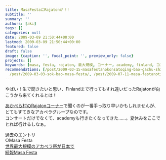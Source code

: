 ```yaml
---
title: MasaFestaにRajatonが！！
subtitle: ''
summary: ''
authors: [aki]
tags: []
categories: null
date: 2009-03-09 21:50:44+00:00
lastmod: 2009-03-09 21:50:44+00:00
featured: false
draft: false
image: {caption: '', focal_point: '', preview_only: false}
projects: []
keywords: [masa, festa, rajaton, 最大規模, コーナー, academy, finland, コンサート, エントリ, あか]
recommendations: [/post/2009-03-15-masafestanokonsatoqing-bao-gachu-shi-memasita/,
  /post/2009-03-03-sok-bao-masa-festa/, /post/2009-07-11-masa-festanotiketutogalai-ta/]
---
```

やばい！生で聞きたいと思い、Finlandまで行ってもすれ違いだったRajatonが向こうから来てくれるとは！  
  
[あかぺら村のRajatonコーナー](http://acappellavillage.blog103.fc2.com/blog-category-15.html)で聞くのが一番手っ取り早いかもしれませんが、とてもすてきなアカペラグループなのです。  
コンサートだけでなくて、academyも行きたくなってきた……。夏休みをここでとれば行けるしなぁ。  
  
過去のエントリ  
○Masa Festa  
[世界最大規模のアカペラ祭が日本で](https://chezo.uno/post/2009-03-01-shi-jie-zui-da-gui-mo-noakaperaji-gari-ben-de/)  
[続報Masa Festa](https://chezo.uno/post/2009-03-03-sok-bao-masa-festa/)  
